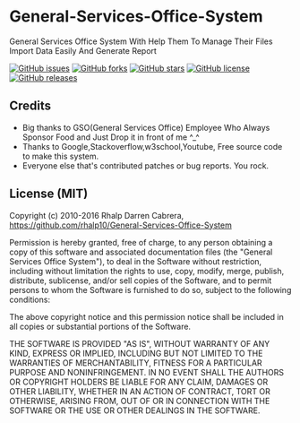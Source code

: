 # General-Services-Office-System
General Services Office System With Help Them To  Manage Their Files Import Data Easily And Generate Report

[![GitHub issues](https://img.shields.io/github/issues/rhalp10/General-Services-Office-System.svg?style=for-the-badge)](https://github.com/rhalp10/General-Services-Office-System/issues)
[![GitHub forks](https://img.shields.io/github/forks/rhalp10/General-Services-Office-System.svg?style=for-the-badge)](https://github.com/rhalp10/General-Services-Office-System/network)
[![GitHub stars](https://img.shields.io/github/stars/rhalp10/General-Services-Office-System.svg?style=for-the-badge)](https://github.com/rhalp10/General-Services-Office-System/stargazers)
[![GitHub license](https://img.shields.io/badge/license-MIT-blue.svg?style=for-the-badge)](https://raw.githubusercontent.com/rhalp10/General-Services-Office-System/master/LICENSE)
[![GitHub releases](https://img.shields.io/badge/version-v1.01-blue.svg?style=for-the-badge)](https://raw.githubusercontent.com/rhalp10/General-Services-Office-System/master/releases)


## Credits
- Big thanks to GSO(General Services Office) Employee Who Always Sponsor Food and Just Drop it in front of me ^_^
- Thanks to Google,Stackoverflow,w3school,Youtube, Free source code  to make this system.
- Everyone else that's contributed patches or bug reports. You rock.

## License (MIT)
Copyright (c) 2010-2016 Rhalp Darren Cabrera, https://github.com/rhalp10/General-Services-Office-System

Permission is hereby granted, free of charge, to any person obtaining
a copy of this software and associated documentation files (the
"General Services Office System"), to deal in the Software without restriction, including
without limitation the rights to use, copy, modify, merge, publish,
distribute, sublicense, and/or sell copies of the Software, and to
permit persons to whom the Software is furnished to do so, subject to
the following conditions:

The above copyright notice and this permission notice shall be
included in all copies or substantial portions of the Software.

THE SOFTWARE IS PROVIDED "AS IS", WITHOUT WARRANTY OF ANY KIND,
EXPRESS OR IMPLIED, INCLUDING BUT NOT LIMITED TO THE WARRANTIES OF
MERCHANTABILITY, FITNESS FOR A PARTICULAR PURPOSE AND
NONINFRINGEMENT. IN NO EVENT SHALL THE AUTHORS OR COPYRIGHT HOLDERS BE
LIABLE FOR ANY CLAIM, DAMAGES OR OTHER LIABILITY, WHETHER IN AN ACTION
OF CONTRACT, TORT OR OTHERWISE, ARISING FROM, OUT OF OR IN CONNECTION
WITH THE SOFTWARE OR THE USE OR OTHER DEALINGS IN THE SOFTWARE.


